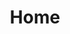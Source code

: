 ---
layout: home
title: Home
show_modal: true
profile_image: https://res.cloudinary.com/dktzt7yn1/image/upload/v1741373385/4A433223-994E-41B6-B4F7-50EB26DF0C28_cvbtmp.jpg
welcome_text: Welcome
intro_text: Built up this portfolio as a way to work around the LinkedIn formality.
buttons:
  - text: About Me
    url: /pr0meth4us/about
    translate_key: about
    primary: true
  - text: Coding Projects
    url: /pr0meth4us/projects
    translate_key: projects
    primary: false
  - text: Papers
    url: /pr0meth4us/papers
    translate_key: papers
    primary: false
---